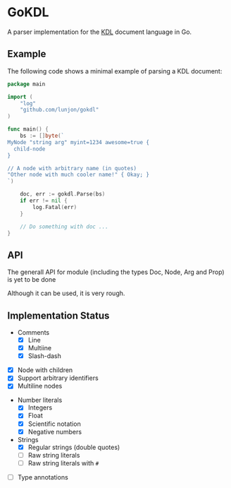 # GoKDL

A parser implementation for the [KDL](https://kdl.dev/) document language in Go.

## Example

The following code shows a minimal example of parsing a KDL document:

```go
package main

import (
    "log"
    "github.com/lunjon/gokdl"
)

func main() {
    bs := []byte(`
MyNode "string arg" myint=1234 awesome=true {
  child-node 
}      

// A node with arbitrary name (in quotes)
"Other node with much cooler name!" { Okay; }
`)

    doc, err := gokdl.Parse(bs)
    if err != nil {
        log.Fatal(err)
    }

    // Do something with doc ...
}
```

## API

The generall API for module (including the types Doc, Node, Arg and Prop) is yet to be done

Although it can be used, it is very rough.


## Implementation Status

- Comments
  - [x] Line
  - [x] Multiine
  - [x] Slash-dash
- [x] Node with children
- [x] Support arbitrary identifiers
- [x] Multiline nodes
- Number literals
  - [x] Integers
  - [x] Float
  - [x] Scientific notation
  - [x] Negative numbers
- Strings
  - [x] Regular strings (double quotes)
  - [ ] Raw string literals
  - [ ] Raw string literals with `#`
- [ ] Type annotations
